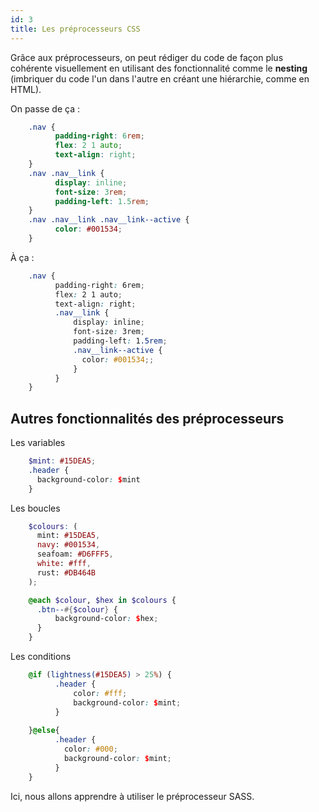 ```yaml
---
id: 3
title: Les préprocesseurs CSS
---
```


Grâce aux préprocesseurs, on peut rédiger du code de façon plus cohérente visuellement en utilisant des fonctionnalité comme le **nesting** (imbriquer du code l'un dans l'autre en créant une hiérarchie, comme en HTML).

On passe de ça :

```css
    .nav {
          padding-right: 6rem;
          flex: 2 1 auto;
          text-align: right;
    }
    .nav .nav__link {
          display: inline;
          font-size: 3rem;
          padding-left: 1.5rem;   
    }
    .nav .nav__link .nav__link--active {
          color: #001534;
    }
```

À ça :

```scss
    .nav {
          padding-right: 6rem;
          flex: 2 1 auto;
          text-align: right;
          .nav__link {
              display: inline;
              font-size: 3rem;
              padding-left: 1.5rem;
              .nav__link--active {
                color: #001534;;
              }
          }
    }
```

## Autres fonctionnalités des préprocesseurs

Les variables
```scss
    $mint: #15DEA5;
    .header {
      background-color: $mint
    }
```

Les boucles

```scss
    $colours: (
      mint: #15DEA5,
      navy: #001534,
      seafoam: #D6FFF5,
      white: #fff,
      rust: #DB464B
    );

    @each $colour, $hex in $colours {
      .btn--#{$colour} {
          background-color: $hex;
      }
    }
````

Les conditions

```scss
    @if (lightness(#15DEA5) > 25%) {
          .header {
              color: #fff;
              background-color: $mint;
          }
        
    }@else{
          .header {
            color: #000;
            background-color: $mint;
          } 
    }
```

Ici, nous allons apprendre à utiliser le préprocesseur SASS.
